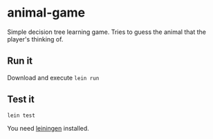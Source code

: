 # animal-game

Simple decision tree learning game.
Tries to guess the animal that the player's thinking of.

## Run it

Download and execute `lein run`

## Test it

```
lein test
```

You need [leiningen](http://leiningen.org/) installed.
